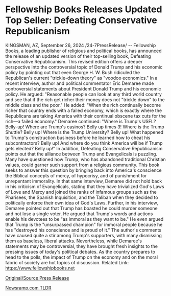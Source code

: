 # Fellowship Books Releases Updated Top Seller: Defeating Conservative Republicanism

KINGSMAN, AZ, September 26, 2024 /24-7PressRelease/ -- Fellowship Books, a leading publisher of religious and political books, has announced the release of an updated version of their top-selling book, Defeating Conservative Republicanism. This revised edition offers a deeper perspective into the controversial topic of Donald Trump and his economic policy by pointing out that even George H. W. Bush ridiculed the Republican's current "trickle-down theory" as "voodoo economics."  In a recent interview, author and political commentator Eric Demaree made controversial statements about President Donald Trump and his economic policy. He argued: "Reasonable people can look at any third world country and see that if the rich get richer their money does not "trickle down" to the middle class and the poor." He added: "When the rich continually become richer that country ends with a failed economy, which is exactly where the Republicans are taking America with their continual obscene tax cuts for the rich—a failed economy."  Demaree continued: "Where is Trump's USFL? Belly-up! Where are Trump's casinos? Belly up times 3! Where is the Trump Shuttle? Belly up! Where is the Trump University? Belly up! What happened to Trump's construction business before he learned how to cheat his subcontractors? Belly up! And where do you think America will be if Trump gets elected? Belly up!"  In addition, Defeating Conservative Republicanism points out that the alliance between Trump and Evangelicals is puzzling. Many have questioned how Trump, who has abandoned traditional Christian values, could garner such support from a religious community. This book seeks to answer this question by bringing back into America's conscience the Biblical concepts of mercy, of hypocrisy, and of punishment for unrepentant immorality.  In that same interview, Demaree did not hold back in his criticism of Evangelicals, stating that they have trivialized God's Laws of Love and Mercy and joined the ranks of infamous groups such as the Pharisees, the Spanish Inquisition, and the Taliban when they decided to politically enforce their own idea of God's Laws.  Further, in his interview, Demaree pointed out that Trump has boasted he could murder someone and not lose a single voter. He argued that Trump's words and actions enable his devotees to be "as immoral as they want to be." He even argued that Trump is the "unsurpassed champion" for immoral people because he has "destroyed his conscience and is proud of it."   The author's comments have caused quite a stir among Trump's supporters, with many dismissing them as baseless, liberal attacks.  Nevertheless, while Demaree's statements may be controversial, they have brought fresh insights to the pressing issues of today's political debates. As the country prepares to head to the polls, the impact of Trump on the economy and on the moral fabric of society are hot topics of discussion.  Related Link: https://www.fellowshipbooks.net 

[Original/Source Press Release](https://www.24-7pressrelease.com/press-release/514712/fellowship-books-releases-updated-top-seller-defeating-conservative-republicanism) 

[Newsramp.com TLDR](https://newsramp.com/None) 
